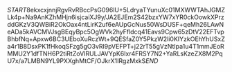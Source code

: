 $START$8ekxcxjnnjRgvRvRBccPsG096lU+5LdryaTYunuXc01MXWWTAhJGMZLk4p+Na9AnKZhMHjn6isjcaiXJ9y/JA2EJEm2S42bzxYW7xYR0ckOowkXPrzddGKzV3QWBiR2OkOax4ntLirK2uf6eAUpGcNus50WsDUSF+qeMh26LAwNeADa5kAVCMVJsgBEqyBpc5OgWVk2hyFfldcq41Eavs9Cpw65zDtV22EFTvpBhbfNq+Apxw6BC3UEboXuRczWt+9QESfaZ0Y5PkzW2li0KIYzkOEhYhUSxZa4r1B8DsxPK1fHkoqSFzg5gO3vRl9pVEFPT+j22rT55gVzNtIpa1u4T1mmJEoRMMU2Y1dfTNH6P2tiRtZoVIRULJAVYpK6Ixr4FRSY7N2+YaRLsKzeZX8M2PqU7x/a7LMBN9YL9PXXghMtCF/OJkrX1IRgzMxkS$END$